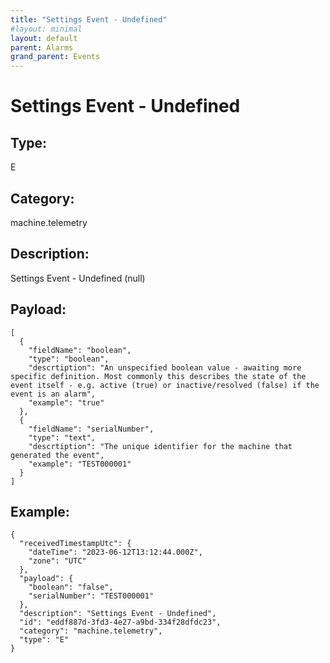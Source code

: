 ```yaml
---
title: "Settings Event - Undefined"
#layout: minimal
layout: default
parent: Alarms
grand_parent: Events
---
```


# Settings Event - Undefined

## Type:

E

## Category:

machine.telemetry

## Description: 

Settings Event - Undefined (null)

## Payload:

```
[
  {
    "fieldName": "boolean",
    "type": "boolean",
    "descrtiption": "An unspecified boolean value - awaiting more specific definition. Most commonly this describes the state of the event itself - e.g. active (true) or inactive/resolved (false) if the event is an alarm",
    "example": "true"
  },
  {
    "fieldName": "serialNumber",
    "type": "text",
    "descrtiption": "The unique identifier for the machine that generated the event",
    "example": "TEST000001"
  }
]
```

## Example:

```
{
  "receivedTimestampUtc": {
    "dateTime": "2023-06-12T13:12:44.000Z",
    "zone": "UTC"
  },
  "payload": {
    "boolean": "false",
    "serialNumber": "TEST000001"
  },
  "description": "Settings Event - Undefined",
  "id": "eddf887d-3fd3-4e27-a9bd-334f28dfdc23",
  "category": "machine.telemetry",
  "type": "E"
}
```
